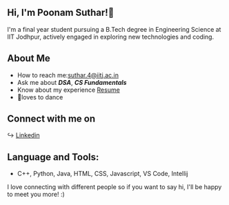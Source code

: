 ## Hi, I'm Poonam Suthar!💙
I'm a final year student pursuing a B.Tech degree in Engineering Science at IIT Jodhpur, actively engaged in exploring new technologies and coding.

## About Me ##
* How to reach me:suthar.4@iitj.ac.in
* Ask me about ***DSA***, ***CS Fundamentals***
* Know about my experience [Resume](https://drive.google.com/file/d/1KMfROxezwBQWJSDM1IHW0P2f2SdZX3cw/view)
* 💃loves to dance

## Connect with me on ##
↪ [Linkedin](https://www.linkedin.com/in/poonam-suthar-2430a623a/)

## Language and Tools:
* C++, Python, Java, HTML, CSS,  Javascript, VS Code, Intellij

I love connecting with different people so if you want to say hi, I'll be happy to meet you more! :)
<!--
**PoonamSuthar/PoonamSuthar** is a ✨ _special_ ✨ repository because its `README.md` (this file) appears on your GitHub profile.

Here are some ideas to get you started:

- 🔭 I’m currently working on ...
- 🌱 I’m currently learning ...
- 👯 I’m looking to collaborate on ...
- 🤔 I’m looking for help with ...
- 💬 Ask me about ...
- 📫 How to reach me: ...
- 😄 Pronouns: ...
- ⚡ Fun fact: ...
-->
